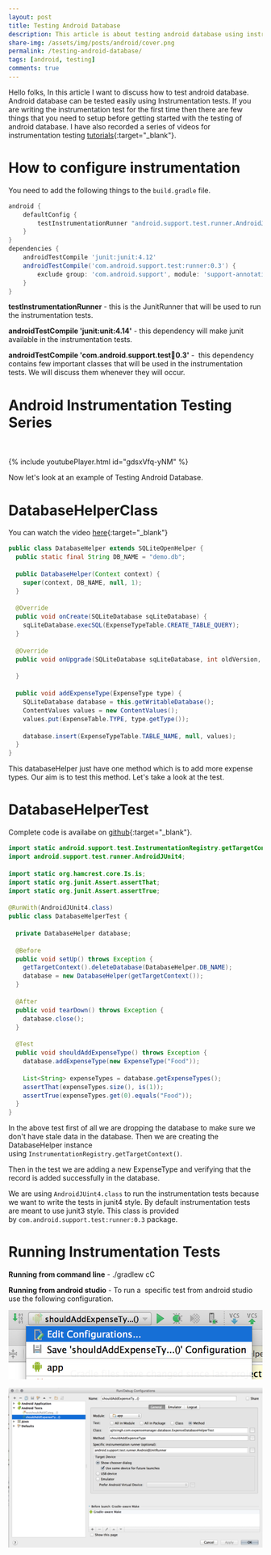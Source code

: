 ```yaml
---
layout: post
title: Testing Android Database
description: This article is about testing android database using instrumentation test. It also covers how to configure instrumentation test for the first time.
share-img: /assets/img/posts/android/cover.png
permalink: /testing-android-database/
tags: [android, testing]
comments: true
---
```


Hello folks, In this article I want to discuss how to test android database. Android database can be tested easily using Instrumentation tests. If you are writing the instrumentation test for the first time then there are few things that you need to setup before getting started with the testing of android database. I have also recorded a series of videos for instrumentation testing [tutorials](https://www.youtube.com/watch?v=gdsxVfq-yNM&list=PLFYf87MeyEq588ibGPTu5lEhnJZG6KsmR){:target="_blank"}.

# How to configure instrumentation

You need to add the following things to the `build.gradle` file.

```groovy
android {
    defaultConfig {
        testInstrumentationRunner "android.support.test.runner.AndroidJUnitRunner"
    }
}
dependencies {
    androidTestCompile 'junit:junit:4.12'
    androidTestCompile('com.android.support.test:runner:0.3') {
        exclude group: 'com.android.support', module: 'support-annotations'
    }
}
```

**testInstrumentationRunner** - this is the JunitRunner that will be used to run the instrumentation tests.

**androidTestCompile 'junit:unit:4.14'** - this dependency will make junit available in the instrumentation tests.

**androidTestCompile 'com.android.support.test:runner:0.3'** -  this dependency contains few important classes that will be used in the instrumentation tests. We will discuss them whenever they will occur.

# Android Instrumentation Testing Series<br><br>

{% include youtubePlayer.html id="gdsxVfq-yNM" %}
<br>


Now let's look at an example of Testing Android Database.

# DatabaseHelperClass

You can watch the video [here](https://www.youtube.com/watch?v=gdsxVfq-yNM&list=PLFYf87MeyEq588ibGPTu5lEhnJZG6KsmR){:target="_blank"}

```java
public class DatabaseHelper extends SQLiteOpenHelper {
  public static final String DB_NAME = "demo.db";

  public DatabaseHelper(Context context) {
    super(context, DB_NAME, null, 1);
  }

  @Override
  public void onCreate(SQLiteDatabase sqLiteDatabase) {
    sqLiteDatabase.execSQL(ExpenseTypeTable.CREATE_TABLE_QUERY);
  }

  @Override
  public void onUpgrade(SQLiteDatabase sqLiteDatabase, int oldVersion, int newVersion) {

  }

  public void addExpenseType(ExpenseType type) {
    SQLiteDatabase database = this.getWritableDatabase();
    ContentValues values = new ContentValues();
    values.put(ExpenseTable.TYPE, type.getType());

    database.insert(ExpenseTypeTable.TABLE_NAME, null, values);
  }
}
```

This databaseHelper just have one method which is to add more expense types. Our aim is to test this method. Let's take a look at the test.

# DatabaseHelperTest

Complete code is availabe on [github](https://github.com/ajitsing/ExpenseManager/blob/master/app/src/androidTest/java/ajitsingh/com/expensemanager/database/ExpenseDatabaseHelperTest.java){:target="_blank"}.


```java
import static android.support.test.InstrumentationRegistry.getTargetContext;
import android.support.test.runner.AndroidJUnit4;

import static org.hamcrest.core.Is.is;
import static org.junit.Assert.assertThat;
import static org.junit.Assert.assertTrue;

@RunWith(AndroidJUnit4.class)
public class DatabaseHelperTest {

  private DatabaseHelper database;

  @Before
  public void setUp() throws Exception {
    getTargetContext().deleteDatabase(DatabaseHelper.DB_NAME);
    database = new DatabaseHelper(getTargetContext());
  }

  @After
  public void tearDown() throws Exception {
    database.close();
  }

  @Test
  public void shouldAddExpenseType() throws Exception {
    database.addExpenseType(new ExpenseType("Food"));

    List<String> expenseTypes = database.getExpenseTypes();
    assertThat(expenseTypes.size(), is(1));
    assertTrue(expenseTypes.get(0).equals("Food"));
  }
}
```

In the above test first of all we are dropping the database to make sure we don't have stale data in the database. Then we are creating the DatabaseHelper instance using `InstrumentationRegistry.getTargetContext()`.

Then in the test we are adding a new ExpenseType and verifying that the record is added successfully in the database.

We are using `AndroidJUint4.class` to run the instrumentation tests because we want to write the tests in junit4 style. By default instrumentation tests are meant to use junit3 style. This class is provided by `com.android.support.test:runner:0.3` package.

# Running Instrumentation Tests

**Running from command line** - ./gradlew cC

**Running from android studio** - To run a  specific test from android studio use the following configuration.

![Crepe](/assets/img/posts/testing_android_db/testing_android_db_1.png)

![Crepe](/assets/img/posts/testing_android_db/testing_android_db_2.png)